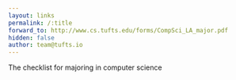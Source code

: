 ```yaml
---
layout: links
permalink: /:title
forward_to: http://www.cs.tufts.edu/forms/CompSci_LA_major.pdf
hidden: false
author: team@tufts.io
---
```

The checklist for majoring in computer science
